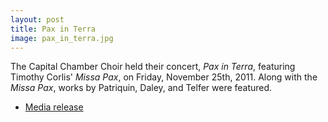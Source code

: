 ```yaml
---
layout: post
title: Pax in Terra
image: pax_in_terra.jpg
---
```


The Capital Chamber Choir held their concert, _Pax in Terra_, featuring Timothy Corlis' _Missa Pax_, on Friday, November 25th, 2011. Along with the _Missa Pax_, works by Patriquin, Daley, and Telfer were featured.

* [Media release][1]

[1]:media_release_november_2011.pdf

